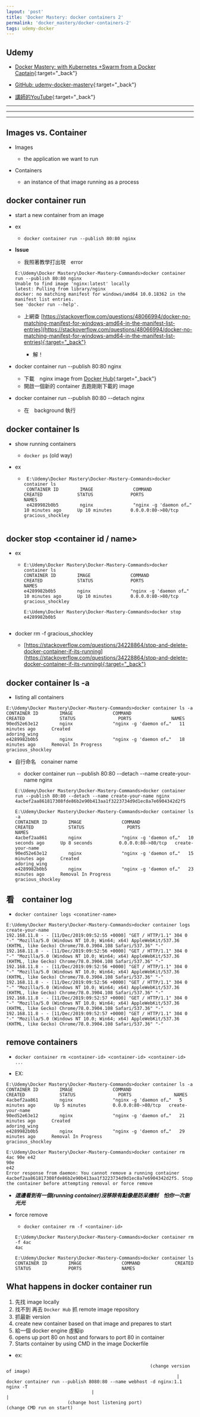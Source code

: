```yaml
---
layout: 'post'
title: 'Docker Mastery: docker containers 2'
permalink: 'docker_mastery/docker-containers-2'
tags: udemy-docker
---
```



## Udemy

- [Docker Mastery: with Kubernetes +Swarm from a Docker Captain](https://www.udemy.com/course/docker-mastery/){:target="_back"}

- [GitHub: udemy-docker-mastery](https://github.com/BretFisher/udemy-docker-mastery){:target="_back"}

- [講師的YouTube](https://www.youtube.com/channel/UC0NErq0RhP51iXx64ZmyVfg){:target="_back"}

---
---
---


## Images vs. Container

- Images
   - the application we want to run

- Containers
   - an instance of that image running as a process 

## docker container run

- start a new container from an image 

- ex
   - `docker container run --publish 80:80 nginx`

- __Issue__

   - 我照著教學打出現　error 

   ~~~
   E:\Udemy\Docker Mastery\Docker-Mastery-Commands>docker container run --publish 80:80 nginx
   Unable to find image 'nginx:latest' locally
   latest: Pulling from library/nginx
   docker: no matching manifest for windows/amd64 10.0.18362 in the manifest list entries.
   See 'docker run --help'.
   ~~~

   - 上網查 [https://stackoverflow.com/questions/48066994/docker-no-matching-manifest-for-windows-amd64-in-the-manifest-list-entries](https://stackoverflow.com/questions/48066994/docker-no-matching-manifest-for-windows-amd64-in-the-manifest-list-entries){:target="_back"}

      - 解！

- docker container run --publish 80:80 nginx

   - 下載　nginx image from [Docker Hub](https://hub.docker.com/){:target="_back"}
   - 開啟一個新的 container 去跑剛剛下載的 image  

- docker container run --publish 80:80  --detach nginx
   - 在　background 執行

## docker container ls

- show running containers

   - `docker ps` (old way)

- ex
   
   - ~~~
      E:\Udemy\Docker Mastery\Docker-Mastery-Commands>docker container ls
      CONTAINER ID        IMAGE               COMMAND                  CREATED             STATUS              PORTS                NAMES
      e4289982b0b5        nginx               "nginx -g 'daemon of…"   10 minutes ago      Up 10 minutes       0.0.0.0:80->80/tcp   gracious_shockley
   ~~~

## docker stop <container id / name>

- ex

   - ~~~
     E:\Udemy\Docker Mastery\Docker-Mastery-Commands>docker container ls
     CONTAINER ID        IMAGE               COMMAND                  CREATED             STATUS              PORTS                NAMES
     e4289982b0b5        nginx               "nginx -g 'daemon of…"   10 minutes ago      Up 10 minutes       0.0.0.0:80->80/tcp   gracious_shockley
     
     E:\Udemy\Docker Mastery\Docker-Mastery-Commands>docker stop e4289982b0b5
   ~~~

- docker rm -f gracious_shockley

  - [https://stackoverflow.com/questions/34228864/stop-and-delete-docker-container-if-its-running](https://stackoverflow.com/questions/34228864/stop-and-delete-docker-container-if-its-running){:target="_back"}


## docker container ls -a 

- listing all containers

~~~
E:\Udemy\Docker Mastery\Docker-Mastery-Commands>docker container ls -a
CONTAINER ID        IMAGE               COMMAND                  CREATED             STATUS                PORTS               NAMES
90ed52e63e12        nginx               "nginx -g 'daemon of…"   11 minutes ago      Created                                   adoring_wing
e4289982b0b5        nginx               "nginx -g 'daemon of…"   18 minutes ago      Removal In Progress                       gracious_shockley
~~~

- 自行命名　conainer name

   - docker container run --publish 80:80 --detach --name create-your-name nginx

   ~~~
   E:\Udemy\Docker Mastery\Docker-Mastery-Commands>docker container run --publish 80:80 --detach --name create-your-name nginx
   4acbef2aa861817308fde86b2e90b413aa1f3223734d9d1ec8a7e6904342d2f5
   
   E:\Udemy\Docker Mastery\Docker-Mastery-Commands>docker container ls -a
   CONTAINER ID        IMAGE               COMMAND                  CREATED             STATUS                PORTS                NAMES
   4acbef2aa861        nginx               "nginx -g 'daemon of…"   10 seconds ago      Up 8 seconds          0.0.0.0:80->80/tcp   create-your-name
   90ed52e63e12        nginx               "nginx -g 'daemon of…"   15 minutes ago      Created                                    adoring_wing
   e4289982b0b5        nginx               "nginx -g 'daemon of…"   23 minutes ago      Removal In Progress                        gracious_shockley
   ~~~

## 看　container log

- `docker container logs <conatiner-name>`

~~~
E:\Udemy\Docker Mastery\Docker-Mastery-Commands>docker container logs create-your-name
192.168.11.8 - - [11/Dec/2019:09:52:55 +0000] "GET / HTTP/1.1" 304 0 "-" "Mozilla/5.0 (Windows NT 10.0; Win64; x64) AppleWebKit/537.36 (KHTML, like Gecko) Chrome/78.0.3904.108 Safari/537.36" "-"
192.168.11.8 - - [11/Dec/2019:09:52:56 +0000] "GET / HTTP/1.1" 304 0 "-" "Mozilla/5.0 (Windows NT 10.0; Win64; x64) AppleWebKit/537.36 (KHTML, like Gecko) Chrome/78.0.3904.108 Safari/537.36" "-"
192.168.11.8 - - [11/Dec/2019:09:52:56 +0000] "GET / HTTP/1.1" 304 0 "-" "Mozilla/5.0 (Windows NT 10.0; Win64; x64) AppleWebKit/537.36 (KHTML, like Gecko) Chrome/78.0.3904.108 Safari/537.36" "-"
192.168.11.8 - - [11/Dec/2019:09:52:56 +0000] "GET / HTTP/1.1" 304 0 "-" "Mozilla/5.0 (Windows NT 10.0; Win64; x64) AppleWebKit/537.36 (KHTML, like Gecko) Chrome/78.0.3904.108 Safari/537.36" "-"
192.168.11.8 - - [11/Dec/2019:09:52:57 +0000] "GET / HTTP/1.1" 304 0 "-" "Mozilla/5.0 (Windows NT 10.0; Win64; x64) AppleWebKit/537.36 (KHTML, like Gecko) Chrome/78.0.3904.108 Safari/537.36" "-"
192.168.11.8 - - [11/Dec/2019:09:52:57 +0000] "GET / HTTP/1.1" 304 0 "-" "Mozilla/5.0 (Windows NT 10.0; Win64; x64) AppleWebKit/537.36 (KHTML, like Gecko) Chrome/78.0.3904.108 Safari/537.36" "-"
~~~


## remove containers

- `docker container rm <container-id> <container-id> <container-id> ...`


- EX:
 
~~~
E:\Udemy\Docker Mastery\Docker-Mastery-Commands>docker container ls -a
CONTAINER ID        IMAGE               COMMAND                  CREATED             STATUS                PORTS                NAMES
4acbef2aa861        nginx               "nginx -g 'daemon of…"   5 minutes ago       Up 5 minutes          0.0.0.0:80->80/tcp   create-your-name
90ed52e63e12        nginx               "nginx -g 'daemon of…"   21 minutes ago      Created                                    adoring_wing
e4289982b0b5        nginx               "nginx -g 'daemon of…"   29 minutes ago      Removal In Progress                        gracious_shockley

E:\Udemy\Docker Mastery\Docker-Mastery-Commands>docker container rm 4ac 90e e42
90e
e42
Error response from daemon: You cannot remove a running container 4acbef2aa861817308fde86b2e90b413aa1f3223734d9d1ec8a7e6904342d2f5. Stop the container before attempting removal or force remove
~~~

- ___這邊看到有一個(running container)沒移除有點像是防呆機制　怕你一次刪光光___

- force remove 
   - `docker container rm -f <container-id>`

   ~~~
   E:\Udemy\Docker Mastery\Docker-Mastery-Commands>docker container rm -f 4ac
   4ac
   
   E:\Udemy\Docker Mastery\Docker-Mastery-Commands>docker container ls
   CONTAINER ID        IMAGE               COMMAND             CREATED             STATUS              PORTS               NAMES
   ~~~


## What happens in docker container run

1. 先找 image locally 
2. 找不到 再去 `Docker Hub` 抓 remote image repository
3. 抓最新 version
4. create new container based on that image and prepares to start
5. 給一個 docker engine 虛擬ip
6. opens up port 80 on host and forwars to port 80 in container
7. Starts container by using CMD in the image Dockerfile

- ex:
~~~
                                                      (change version of image)
                                                                |
docker container run --publish 8080:80 --name webhost -d nginx:1.1 nginx -T
                                |                                     |
                       (change host listening port)                 (change CMD run on start)
~~~
